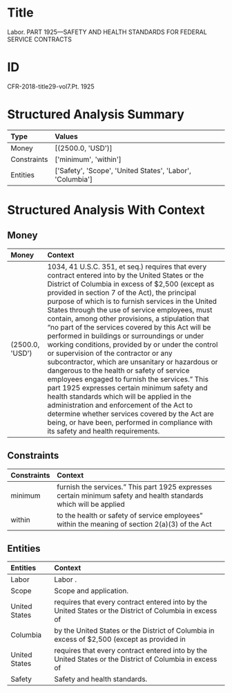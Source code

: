# Title

 Labor. PART 1925—SAFETY AND HEALTH STANDARDS FOR FEDERAL SERVICE CONTRACTS


# ID

 CFR-2018-title29-vol7.Pt. 1925


# Structured Analysis Summary

| Type        | Values                                                    |
|:------------|:----------------------------------------------------------|
| Money       | [(2500.0, 'USD')]                                         |
| Constraints | ['minimum', 'within']                                     |
| Entities    | ['Safety', 'Scope', 'United States', 'Labor', 'Columbia'] |


# Structured Analysis With Context

 


## Money

| Money           | Context                                                                                                                                                                                                                                                                                                                                                                                                                                                                                                                                                                                                                                                                                                                                                                                                                                                                                                                                                                                                                |
|:----------------|:-----------------------------------------------------------------------------------------------------------------------------------------------------------------------------------------------------------------------------------------------------------------------------------------------------------------------------------------------------------------------------------------------------------------------------------------------------------------------------------------------------------------------------------------------------------------------------------------------------------------------------------------------------------------------------------------------------------------------------------------------------------------------------------------------------------------------------------------------------------------------------------------------------------------------------------------------------------------------------------------------------------------------|
| (2500.0, 'USD') | 1034, 41 U.S.C. 351, et seq.) requires that every contract entered into by the United States or the District of Columbia in excess of $2,500 (except as provided in section 7 of the Act), the principal purpose of which is to furnish services in the United States through the use of service employees, must contain, among other provisions, a stipulation that &#8220;no part of the services covered by this Act will be performed in buildings or surroundings or under working conditions, provided by or under the control or supervision of the contractor or any subcontractor, which are unsanitary or hazardous or dangerous to the health or safety of service employees engaged to furnish the services.&#8221; This part 1925 expresses certain minimum safety and health standards which will be applied in the administration and enforcement of the Act to determine whether services covered by the Act are being, or have been, performed in compliance with its safety and health requirements. |


## Constraints

| Constraints   | Context                                                                                                                 |
|:--------------|:------------------------------------------------------------------------------------------------------------------------|
| minimum       | furnish the services.&#8221; This part 1925 expresses certain minimum safety and health standards which will be applied |
| within        | to the health or safety of service employees&#8221; within the meaning of section 2(a)(3) of the Act                    |


## Entities

| Entities      | Context                                                                                                 |
|:--------------|:--------------------------------------------------------------------------------------------------------|
| Labor         | Labor .                                                                                                 |
| Scope         | Scope  and application.                                                                                 |
| United States | requires that every contract entered into by the United States or the District of Columbia in excess of |
| Columbia      | by the United States or the District of Columbia in excess of $2,500 (except as provided in             |
| United States | requires that every contract entered into by the United States or the District of Columbia in excess of |
| Safety        | Safety  and health standards.                                                                           |


